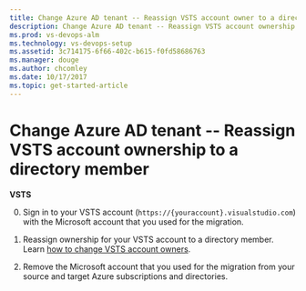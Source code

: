 ```yaml
---
title: Change Azure AD tenant -- Reassign VSTS account owner to a directory member
description: Change Azure AD tenant -- Reassign VSTS account ownership to a directory member
ms.prod: vs-devops-alm
ms.technology: vs-devops-setup
ms.assetid: 3c714175-6f66-402c-b615-f0fd58686763
ms.manager: douge
ms.author: chcomley
ms.date: 10/17/2017
ms.topic: get-started-article
---
```

[//]: # (monikerRange: 'vsts')

# Change Azure AD tenant -- Reassign VSTS account ownership to a directory member

**VSTS**


0.	Sign in to your VSTS account (```https://{youraccount}.visualstudio.com```) 
with the Microsoft account that you used for the migration.

0.	Reassign ownership for your VSTS account to a directory member.
Learn [how to change VSTS account owners](change-account-ownership-vs.md).

0.	Remove the Microsoft account that you used for the migration
from your source and target Azure subscriptions and directories.


